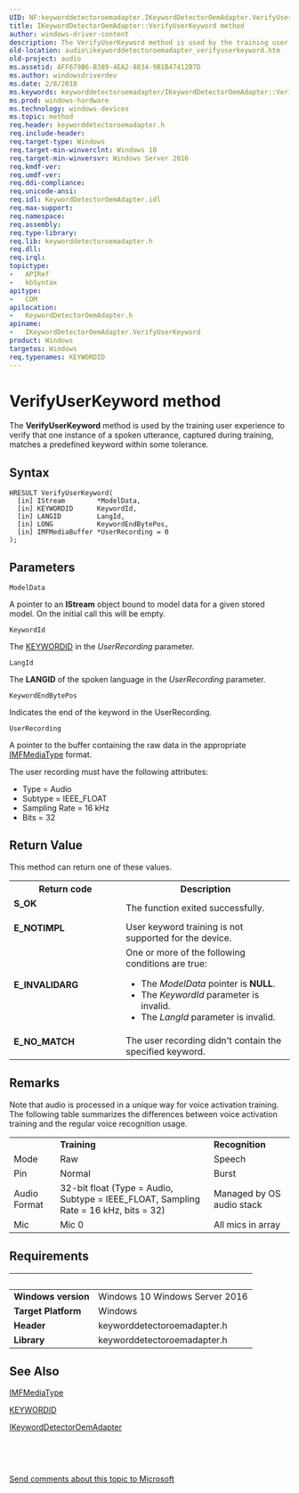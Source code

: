 ```yaml
---
UID: NF:keyworddetectoroemadapter.IKeywordDetectorOemAdapter.VerifyUserKeyword
title: IKeywordDetectorOemAdapter::VerifyUserKeyword method
author: windows-driver-content
description: The VerifyUserKeyword method is used by the training user experience to verify that one instance of a spoken utterance, captured during training, matches a predefined keyword within some tolerance.
old-location: audio\ikeyworddetectoroemadapter_verifyuserkeyword.htm
old-project: audio
ms.assetid: AFF679B6-B389-4EA2-8834-9B1B47412B7D
ms.author: windowsdriverdev
ms.date: 2/8/2018
ms.keywords: keyworddetectoroemadapter/IKeywordDetectorOemAdapter::VerifyUserKeyword, IKeywordDetectorOemAdapter::VerifyUserKeyword, VerifyUserKeyword, audio.ikeyworddetectoroemadapter_verifyuserkeyword, VerifyUserKeyword method [Audio Devices], IKeywordDetectorOemAdapter interface, IKeywordDetectorOemAdapter, VerifyUserKeyword method [Audio Devices], IKeywordDetectorOemAdapter interface [Audio Devices], VerifyUserKeyword method
ms.prod: windows-hardware
ms.technology: windows-devices
ms.topic: method
req.header: keyworddetectoroemadapter.h
req.include-header: 
req.target-type: Windows
req.target-min-winverclnt: Windows 10
req.target-min-winversvr: Windows Server 2016
req.kmdf-ver: 
req.umdf-ver: 
req.ddi-compliance: 
req.unicode-ansi: 
req.idl: KeywordDetectorOemAdapter.idl
req.max-support: 
req.namespace: 
req.assembly: 
req.type-library: 
req.lib: keyworddetectoroemadapter.h
req.dll: 
req.irql: 
topictype:
-	APIRef
-	kbSyntax
apitype:
-	COM
apilocation:
-	KeywordDetectorOemAdapter.h
apiname:
-	IKeywordDetectorOemAdapter.VerifyUserKeyword
product: Windows
targetos: Windows
req.typenames: KEYWORDID
---
```



# VerifyUserKeyword method
The <b>VerifyUserKeyword</b> method is used by the training user experience  to verify that one instance of a spoken utterance, captured during training, matches a predefined keyword within some tolerance.

## Syntax

````
HRESULT VerifyUserKeyword(
  [in] IStream        *ModelData,
  [in] KEYWORDID      KeywordId,
  [in] LANGID         LangId,
  [in] LONG           KeywordEndBytePos,
  [in] IMFMediaBuffer *UserRecording = 0
);
````

## Parameters

`ModelData`

A pointer to an <b>IStream</b> object bound to model data for a given stored model. On the initial call this will be empty.

`KeywordId`

The <a href="..\keyworddetectoroemadapter\ne-keyworddetectoroemadapter-__midl_ikeyworddetectoroemadapter_0002.md">KEYWORDID</a> in the  <i>UserRecording</i> parameter.

`LangId`

The <b>LANGID</b> of the spoken language in the <i>UserRecording</i> parameter.

`KeywordEndBytePos`

Indicates the end of the keyword in the UserRecording.

`UserRecording`

A pointer to the buffer containing the raw data in the appropriate <a href="https://msdn.microsoft.com/f1d60bec-71e4-4fcc-a020-92754b6f3c02">IMFMediaType</a> format.

The user recording must have the following attributes:

<ul>
<li>Type = Audio</li>
<li>Subtype = IEEE_FLOAT</li>
<li>Sampling Rate = 16 kHz</li>
<li>Bits = 32</li>
</ul>


## Return Value

This method can return one of these values.

<table>
<tr>
<th>Return code</th>
<th>Description</th>
</tr>
<tr>
<td width="40%">
<dl>
<dt><b>S_OK</b></dt>
</dl>
</td>
<td width="60%">
 The function exited successfully.

</td>
</tr>
<tr>
<td width="40%">
<dl>
<dt><b>E_NOTIMPL</b></dt>
</dl>
</td>
<td width="60%">
User keyword training is not supported for the device.

</td>
</tr>
<tr>
<td width="40%">
<dl>
<dt><b>E_INVALIDARG</b></dt>
</dl>
</td>
<td width="60%">
One or more of the following conditions are true:

<ul>
<li>The <i>ModelData</i> pointer is <b>NULL</b>.</li>
<li>The <i>KeywordId</i> parameter is invalid.</li>
<li>The <i>LangId</i> parameter is invalid.</li>
</ul>
</td>
</tr>
<tr>
<td width="40%">
<dl>
<dt><b>E_NO_MATCH</b></dt>
</dl>
</td>
<td width="60%">
The user recording didn't contain the specified keyword.

</td>
</tr>
</table>

## Remarks

Note that audio is processed in a unique way for voice activation training. The following table summarizes the differences between voice activation training and the regular voice recognition usage. 

<table>
<tr>
<td></td>
<td><b>Training </b></td>
<td><b>Recognition </b></td>
</tr>
<tr>
<td>Mode</td>
<td>Raw</td>
<td>Speech</td>
</tr>
<tr>
<td>Pin</td>
<td>Normal</td>
<td>Burst</td>
</tr>
<tr>
<td> Audio Format</td>
<td>32-bit float (Type = Audio, Subtype = IEEE_FLOAT, Sampling Rate = 16 kHz, bits = 32)</td>
<td>Managed by OS audio stack</td>
</tr>
<tr>
<td>Mic</td>
<td>Mic 0 </td>
<td>All mics in array</td>
</tr>
</table>

## Requirements
| &nbsp; | &nbsp; |
| ---- |:---- |
| **Windows version** | Windows 10 Windows Server 2016 |
| **Target Platform** | Windows |
| **Header** | keyworddetectoroemadapter.h |
| **Library** | keyworddetectoroemadapter.h |

## See Also

<a href="https://msdn.microsoft.com/f1d60bec-71e4-4fcc-a020-92754b6f3c02">IMFMediaType</a>



<a href="..\keyworddetectoroemadapter\ne-keyworddetectoroemadapter-__midl_ikeyworddetectoroemadapter_0002.md">KEYWORDID</a>



<a href="..\keyworddetectoroemadapter\nn-keyworddetectoroemadapter-ikeyworddetectoroemadapter.md">IKeywordDetectorOemAdapter</a>



 

 

<a href="mailto:wsddocfb@microsoft.com?subject=Documentation%20feedback [audio\audio]:%20IKeywordDetectorOemAdapter::VerifyUserKeyword method%20 RELEASE:%20(2/8/2018)&amp;body=%0A%0APRIVACY STATEMENT%0A%0AWe use your feedback to improve the documentation. We don't use your email address for any other purpose, and we'll remove your email address from our system after the issue that you're reporting is fixed. While we're working to fix this issue, we might send you an email message to ask for more info. Later, we might also send you an email message to let you know that we've addressed your feedback.%0A%0AFor more info about Microsoft's privacy policy, see http://privacy.microsoft.com/en-us/default.aspx." title="Send comments about this topic to Microsoft">Send comments about this topic to Microsoft</a>